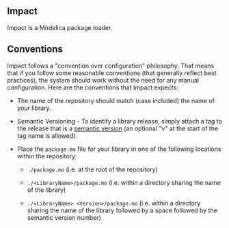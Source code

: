 Impact
------

Impact is a Modelica package loader.

Conventions
-----------

Impact follows a "convention over configuration" philosophy.  That
means that if you follow some reasonable conventions (that generally
reflect best practices), the system should work without the need for
any manual configuration.  Here are the conventions that Impact expects:

* The name of the repository should match (case included) the name
  of your library.

* Semantic Versioning - To identify a library release, simply
  attach a tag to the release that is a [semantic
  version](http://semver.org) (an optional "v" at the start of the
  tag name is allowed).

* Place the `package.mo` file for your library in one of the
  following locations within the repository:

  * `./package.mo` (i.e. at the root of the repository)

  * `./<LibraryName>/package.mo` (i.e. within a directory sharing
    the name of the library)

  * `./<LibraryName> <Version>/package.mo` (i.e. within a directory sharing
    the name of the library followed by a space followed by the semantic
    version number)


